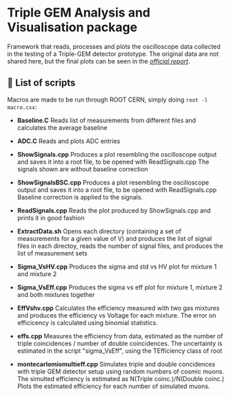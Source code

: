 # Triple GEM Analysis and Visualisation package

Framework that reads, processes and plots the oscilloscope data collected in the testing of a Triple-GEM detector prototype.
The original data are not shared here, but the final plots can be seen in the _[official report](https://www.lnf.infn.it/sis/preprint/detail-new.php?id=5396)_.
&nbsp;

## :triangular_flag_on_post: List of scripts
Macros are made to be run through ROOT CERN, simply doing `root -l macro.cxx`:

* __Baseline.C__
Reads list of measurements from different files and calculates the average baseline

* __ADC.C__
Reads and plots ADC entries

* __ShowSignals.cpp__
Produces a plot resembling the oscilloscope output and saves it into a root file, to be opened with ReadSignals.cpp
The signals shown are without baseline correction

* __ShowSignalsBSC.cpp__
Produces a plot resembling the oscilloscope output and saves it into a root file, to be opened with ReadSignals.cpp
Baseline correction is applied to the signals.

* __ReadSignals.cpp__
Reads the plot produced by ShowSignals.cpp and prints it in good fashion

* __ExtractData.sh__
Opens each directory (containing a set of measurements for a given value of V) and produces the list of signal files in each directoy, reads the number of signal files, and produces the list of measurement sets

* __Sigma_VsHV.cpp__
Produces the sigma and std vs HV plot for mixture 1 and mixture 2

* __Sigma_VsEff.cpp__
Produces the sigma vs eff plot for mixture 1, mixture 2 and both mixtures together

* __EffVshv.cpp__
Calculates the efficiency measured with two gas mixtures and produces the efficiency vs Voltage for each mixture. The error on efficicency is calculated using binomial statistics.

* __effs.cpp__
Measures the efficiency from data, estimated as the number of triple coincidences / number of double coincidences. The uncertainty is estimated in the script "sigma_VsEff", using the TEfficiency class of root

* __montecarlomiomultieff.cpp__
Simulates triple and double concidences with triple GEM detector setup using random numbers of cosmic muons.
The simulted efficiency is estimated as N(Triple coinc.)/N(Double coinc.)
Plots the estimated efficiency for each number of simulated muons.


